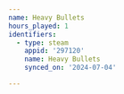 ```yaml
---
name: Heavy Bullets
hours_played: 1
identifiers:
  - type: steam
    appid: '297120'
    name: Heavy Bullets
    synced_on: '2024-07-04'

---
```

